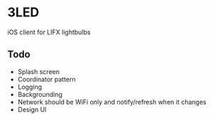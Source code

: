 # 3LED

iOS client for LIFX lightbulbs

## Todo

- Splash screen
- Coordinator pattern
- Logging
- Backgrounding
- Network should be WiFi only and notify/refresh when it changes
- Design UI

